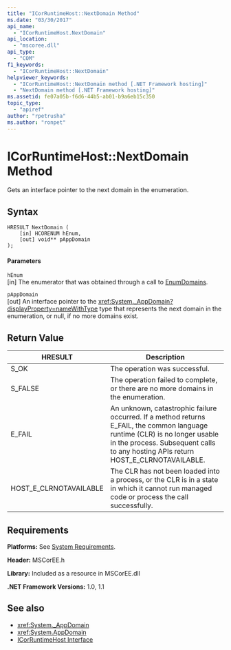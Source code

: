 ```yaml
---
title: "ICorRuntimeHost::NextDomain Method"
ms.date: "03/30/2017"
api_name: 
  - "ICorRuntimeHost.NextDomain"
api_location: 
  - "mscoree.dll"
api_type: 
  - "COM"
f1_keywords: 
  - "ICorRuntimeHost::NextDomain"
helpviewer_keywords: 
  - "ICorRuntimeHost::NextDomain method [.NET Framework hosting]"
  - "NextDomain method [.NET Framework hosting]"
ms.assetid: fe07a05b-f6d6-44b5-ab01-b9a6eb15c350
topic_type: 
  - "apiref"
author: "rpetrusha"
ms.author: "ronpet"
---
```

# ICorRuntimeHost::NextDomain Method
Gets an interface pointer to the next domain in the enumeration.  
  
## Syntax  
  
```  
HRESULT NextDomain (  
    [in] HCORENUM hEnum,  
    [out] void** pAppDomain  
);  
```  
  
#### Parameters  
 `hEnum`  
 [in] The enumerator that was obtained through a call to [EnumDomains](../../../../docs/framework/unmanaged-api/hosting/icorruntimehost-enumdomains-method.md).  
  
 `pAppDomain`  
 [out] An interface pointer to the <xref:System._AppDomain?displayProperty=nameWithType> type that represents the next domain in the enumeration, or null, if no more domains exist.  
  
## Return Value  
  
|HRESULT|Description|  
|-------------|-----------------|  
|S_OK|The operation was successful.|  
|S_FALSE|The operation failed to complete, or there are no more domains in the enumeration.|  
|E_FAIL|An unknown, catastrophic failure occurred. If a method returns E_FAIL, the common language runtime (CLR) is no longer usable in the process. Subsequent calls to any hosting APIs return HOST_E_CLRNOTAVAILABLE.|  
|HOST_E_CLRNOTAVAILABLE|The CLR has not been loaded into a process, or the CLR is in a state in which it cannot run managed code or process the call successfully.|  
  
## Requirements  
 **Platforms:** See [System Requirements](../../../../docs/framework/get-started/system-requirements.md).  
  
 **Header:** MSCorEE.h  
  
 **Library:** Included as a resource in MSCorEE.dll  
  
 **.NET Framework Versions:** 1.0, 1.1  
  
## See also
- <xref:System._AppDomain>
- <xref:System.AppDomain>
- [ICorRuntimeHost Interface](../../../../docs/framework/unmanaged-api/hosting/icorruntimehost-interface.md)
